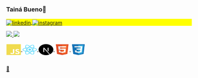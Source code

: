 
 <h3> Tainá Bueno👋 </h3>
 
<p align="left" style="background:yellow">
      <a href="https://www.linkedin.com/in/tain%C3%A1-bueno-574424204" target="_blank">
        <img align="center" src="https://img.shields.io/badge/-TainaBueno-05122A?style=flat&logo=linkedin" alt="linkedin"/>
      </a>
      <a href="https://www.instagram.com/taina__bueno/" target="_blank">
      <img align="center" src="https://img.shields.io/badge/-TainaBueno-05122A?style=flat&logo=instagram" alt="instagram"/>
      </a>
  </p>
  
 <div>
  <a href="https://github.com/tgmarinho">
  <img height="180em" src="https://github-readme-stats.vercel.app/api?username=tgmarinho&show_icons=true&theme=dracula&include_all_commits=true&count_private=true"/>
  <img height="180em" src="https://github-readme-stats.vercel.app/api/top-langs/?username=tgmarinho&layout=compact&langs_count=7&theme=dracula"/>
</div>
<div style="display: inline_block"><br>
  <img align="center" alt="tgmarinho-Js" height="30" width="40" src="https://raw.githubusercontent.com/devicons/devicon/master/icons/javascript/javascript-plain.svg">
  <img align="center" alt="tgmarinho-React" height="30" width="40" src="https://raw.githubusercontent.com/devicons/devicon/master/icons/react/react-original.svg">
  <img align="center" alt="tgmarinho-React" height="30" width="40" src="https://raw.githubusercontent.com/devicons/devicon/master/icons/nextjs/nextjs-original.svg">
  <img align="center" alt="tgmarinho-HTML" height="30" width="40" src="https://raw.githubusercontent.com/devicons/devicon/master/icons/html5/html5-original.svg">
  <img align="center" alt="tgmarinho-CSS" height="30" width="40" src="https://raw.githubusercontent.com/devicons/devicon/master/icons/css3/css3-original.svg">
</div>
 
  ##
 

  
  🚀
